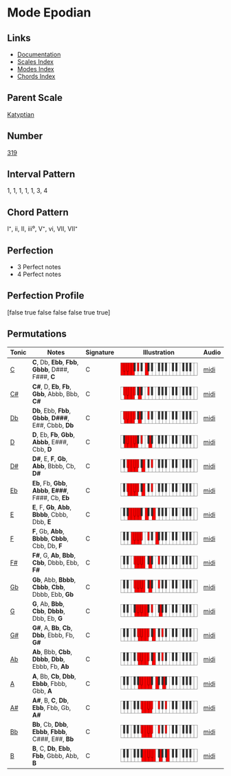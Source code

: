 # Mode Epodian

## Links

- [Documentation](index.md)
- [Scales Index](Scales.md)
- [Modes Index](Modes.md)
- [Chords Index](Chords.md)

## Parent Scale

[Katyptian](ScaleKatyptian.md)

## Number

[319](https://ianring.com/musictheory/scales/319)

## Interval Pattern

1, 1, 1, 1, 1, 3, 4

## Chord Pattern

I⁺, ii, II, iii⁰, V⁺, vi, VII, VII⁺

## Perfection

- 3 Perfect notes
- 4 Perfect notes

## Perfection Profile

[false true false false false true true]

## Permutations

| Tonic | Notes | Signature | Illustration | Audio |
|-------|-------|-----------|--------------|-------|
| [C](ModeCNaturalEpodian.md) | **C**, Db, **Ebb**, **Fbb**, **Gbbb**, D###, F###, **C** | C | ![CNaturalEpodian](ModeCNaturalEpodian.png) | [midi](https://github.com/edipermadi/music/blob/main/docs/ModeCNaturalEpodian.mid?raw=true) |
| [C#](ModeCSharpEpodian.md) | **C#**, D, **Eb**, **Fb**, **Gbb**, Abbb, Bbb, **C#** | C | ![CSharpEpodian](ModeCSharpEpodian.png) | [midi](https://github.com/edipermadi/music/blob/main/docs/ModeCSharpEpodian.mid?raw=true) |
| [Db](ModeDFlatEpodian.md) | **Db**, Ebb, **Fbb**, **Gbbb**, **D###**, E##, Cbbb, **Db** | C | ![DFlatEpodian](ModeDFlatEpodian.png) | [midi](https://github.com/edipermadi/music/blob/main/docs/ModeDFlatEpodian.mid?raw=true) |
| [D](ModeDNaturalEpodian.md) | **D**, Eb, **Fb**, **Gbb**, **Abbb**, E###, Cbb, **D** | C | ![DNaturalEpodian](ModeDNaturalEpodian.png) | [midi](https://github.com/edipermadi/music/blob/main/docs/ModeDNaturalEpodian.mid?raw=true) |
| [D#](ModeDSharpEpodian.md) | **D#**, E, **F**, **Gb**, **Abb**, Bbbb, Cb, **D#** | C | ![DSharpEpodian](ModeDSharpEpodian.png) | [midi](https://github.com/edipermadi/music/blob/main/docs/ModeDSharpEpodian.mid?raw=true) |
| [Eb](ModeEFlatEpodian.md) | **Eb**, Fb, **Gbb**, **Abbb**, **E###**, F###, Cb, **Eb** | C | ![EFlatEpodian](ModeEFlatEpodian.png) | [midi](https://github.com/edipermadi/music/blob/main/docs/ModeEFlatEpodian.mid?raw=true) |
| [E](ModeENaturalEpodian.md) | **E**, F, **Gb**, **Abb**, **Bbbb**, Cbbb, Dbb, **E** | C | ![ENaturalEpodian](ModeENaturalEpodian.png) | [midi](https://github.com/edipermadi/music/blob/main/docs/ModeENaturalEpodian.mid?raw=true) |
| [F](ModeFNaturalEpodian.md) | **F**, Gb, **Abb**, **Bbbb**, **Cbbb**, Cbb, Db, **F** | C | ![FNaturalEpodian](ModeFNaturalEpodian.png) | [midi](https://github.com/edipermadi/music/blob/main/docs/ModeFNaturalEpodian.mid?raw=true) |
| [F#](ModeFSharpEpodian.md) | **F#**, G, **Ab**, **Bbb**, **Cbb**, Dbbb, Ebb, **F#** | C | ![FSharpEpodian](ModeFSharpEpodian.png) | [midi](https://github.com/edipermadi/music/blob/main/docs/ModeFSharpEpodian.mid?raw=true) |
| [Gb](ModeGFlatEpodian.md) | **Gb**, Abb, **Bbbb**, **Cbbb**, **Cbb**, Dbbb, Ebb, **Gb** | C | ![GFlatEpodian](ModeGFlatEpodian.png) | [midi](https://github.com/edipermadi/music/blob/main/docs/ModeGFlatEpodian.mid?raw=true) |
| [G](ModeGNaturalEpodian.md) | **G**, Ab, **Bbb**, **Cbb**, **Dbbb**, Dbb, Eb, **G** | C | ![GNaturalEpodian](ModeGNaturalEpodian.png) | [midi](https://github.com/edipermadi/music/blob/main/docs/ModeGNaturalEpodian.mid?raw=true) |
| [G#](ModeGSharpEpodian.md) | **G#**, A, **Bb**, **Cb**, **Dbb**, Ebbb, Fb, **G#** | C | ![GSharpEpodian](ModeGSharpEpodian.png) | [midi](https://github.com/edipermadi/music/blob/main/docs/ModeGSharpEpodian.mid?raw=true) |
| [Ab](ModeAFlatEpodian.md) | **Ab**, Bbb, **Cbb**, **Dbbb**, **Dbb**, Ebbb, Fb, **Ab** | C | ![AFlatEpodian](ModeAFlatEpodian.png) | [midi](https://github.com/edipermadi/music/blob/main/docs/ModeAFlatEpodian.mid?raw=true) |
| [A](ModeANaturalEpodian.md) | **A**, Bb, **Cb**, **Dbb**, **Ebbb**, Fbbb, Gbb, **A** | C | ![ANaturalEpodian](ModeANaturalEpodian.png) | [midi](https://github.com/edipermadi/music/blob/main/docs/ModeANaturalEpodian.mid?raw=true) |
| [A#](ModeASharpEpodian.md) | **A#**, B, **C**, **Db**, **Ebb**, Fbb, Gb, **A#** | C | ![ASharpEpodian](ModeASharpEpodian.png) | [midi](https://github.com/edipermadi/music/blob/main/docs/ModeASharpEpodian.mid?raw=true) |
| [Bb](ModeBFlatEpodian.md) | **Bb**, Cb, **Dbb**, **Ebbb**, **Fbbb**, C###, E##, **Bb** | C | ![BFlatEpodian](ModeBFlatEpodian.png) | [midi](https://github.com/edipermadi/music/blob/main/docs/ModeBFlatEpodian.mid?raw=true) |
| [B](ModeBNaturalEpodian.md) | **B**, C, **Db**, **Ebb**, **Fbb**, Gbbb, Abb, **B** | C | ![BNaturalEpodian](ModeBNaturalEpodian.png) | [midi](https://github.com/edipermadi/music/blob/main/docs/ModeBNaturalEpodian.mid?raw=true) |
